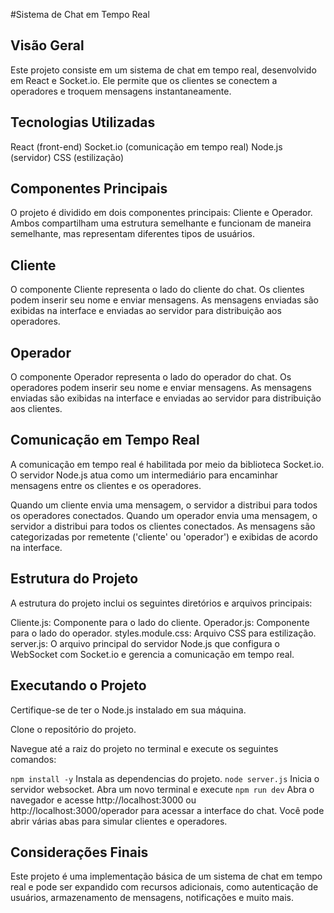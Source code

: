 #Sistema de Chat em Tempo Real

## Visão Geral
Este projeto consiste em um sistema de chat em tempo real, desenvolvido em React e Socket.io. Ele permite que os clientes se conectem a operadores e troquem mensagens instantaneamente.

## Tecnologias Utilizadas
React (front-end)
Socket.io (comunicação em tempo real)
Node.js (servidor)
CSS (estilização)

## Componentes Principais
O projeto é dividido em dois componentes principais: Cliente e Operador. Ambos compartilham uma estrutura semelhante e funcionam de maneira semelhante, mas representam diferentes tipos de usuários.

## Cliente
O componente Cliente representa o lado do cliente do chat.
Os clientes podem inserir seu nome e enviar mensagens.
As mensagens enviadas são exibidas na interface e enviadas ao servidor para distribuição aos operadores.

## Operador
O componente Operador representa o lado do operador do chat.
Os operadores podem inserir seu nome e enviar mensagens.
As mensagens enviadas são exibidas na interface e enviadas ao servidor para distribuição aos clientes.

## Comunicação em Tempo Real
A comunicação em tempo real é habilitada por meio da biblioteca Socket.io. O servidor Node.js atua como um intermediário para encaminhar mensagens entre os clientes e os operadores.

Quando um cliente envia uma mensagem, o servidor a distribui para todos os operadores conectados.
Quando um operador envia uma mensagem, o servidor a distribui para todos os clientes conectados.
As mensagens são categorizadas por remetente ('cliente' ou 'operador') e exibidas de acordo na interface.

## Estrutura do Projeto
A estrutura do projeto inclui os seguintes diretórios e arquivos principais:

Cliente.js: Componente para o lado do cliente.
Operador.js: Componente para o lado do operador.
styles.module.css: Arquivo CSS para estilização.
server.js: O arquivo principal do servidor Node.js que configura o WebSocket com Socket.io e gerencia a comunicação em tempo real.

## Executando o Projeto
Certifique-se de ter o Node.js instalado em sua máquina.

Clone o repositório do projeto.

Navegue até a raiz do projeto no terminal e execute os seguintes comandos:

`npm install -y` Instala as dependencias do projeto.
`node server.js` Inicia o servidor websocket.
Abra um novo terminal e execute `npm run dev`
Abra o navegador e acesse http://localhost:3000 ou http://localhost:3000/operador para acessar a interface do chat. Você pode abrir várias abas para simular clientes e operadores.

## Considerações Finais
Este projeto é uma implementação básica de um sistema de chat em tempo real e pode ser expandido com recursos adicionais, como autenticação de usuários, armazenamento de mensagens, notificações e muito mais.
